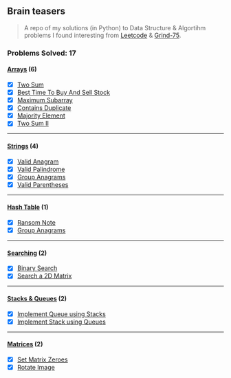 ## Brain teasers

> A repo of my solutions (in Python) to Data Structure & Algortihm problems I found interesting from [Leetcode](https://leetcode.com/problems) & [Grind-75](https://www.techinterviewhandbook.org/grind75).

### Problems Solved: 17

#### [Arrays](/arrays/) (6)

- [x] [Two Sum](/arrays/twoSum/)
- [x] [Best Time To Buy And Sell Stock](/arrays/bestTimeToBuyAndSellStock/)
- [x] [Maximum Subarray](/arrays/maximumSubarray/)
- [x] [Contains Duplicate](/arrays/containsDuplicate/)
- [x] [Majority Element](/arrays/majorityElement/)
- [x] [Two Sum II](/arrays/twoSumIISorted/)

---

#### [Strings](/strings/) (4)

- [x] [Valid Anagram](/strings/validAnagram/)
- [x] [Valid Palindrome](/strings/validPalindrome/)
- [x] [Group Anagrams](/strings/groupAnagrams/)
- [x] [Valid Parentheses](/strings/validParentheses/)

---

#### [Hash Table](/hashTable/) (1)

- [x] [Ransom Note](/hashTable/ransomNote/)
- [x] [Group Anagrams](/hashTable/groupAnagrams/)

---

#### [Searching](/searching/) (2)

- [x] [Binary Search](/searching/binarySearch/)
- [x] [Search a 2D Matrix](/searching/search2DMatrix//)

---

#### [Stacks & Queues](/stacks&queues/) (2)

- [x] [Implement Queue using Stacks](/stacks&queues/implementQueueUsingStacks/)
- [x] [Implement Stack using Queues](/stacks&queues/implementStackUsingQueues/)

---

#### [Matrices](/matrices/) (2)

- [x] [Set Matrix Zeroes](/matrices/setMatrixZeroes/)
- [x] [Rotate Image](/matrices/rotateImage/)
